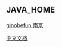 ## JAVA_HOME

[ginobefun 南京](http://ginobefunny.com/categories/Elasticsearch/)

[中文文档](https://elasticsearch.cn/book/elasticsearch_definitive_guide_2.x/running-elasticsearch.html)
